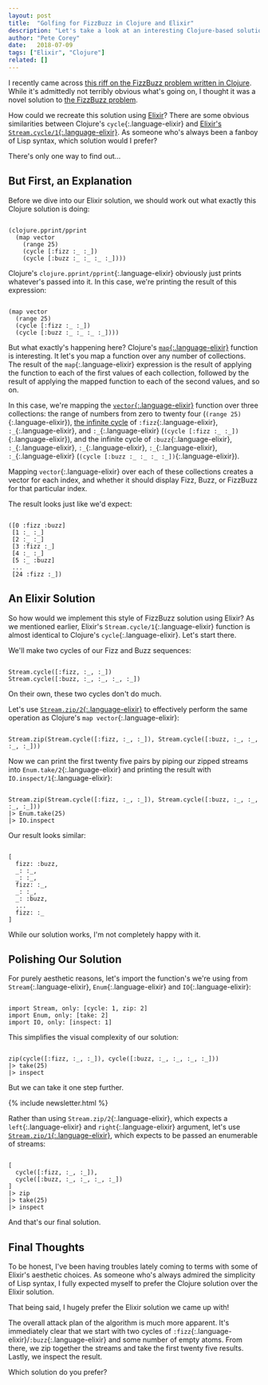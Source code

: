 ```yaml
---
layout: post
title:  "Golfing for FizzBuzz in Clojure and Elixir"
description: "Let's take a look at an interesting Clojure-based solution to the FizzBuzz problem and see if we can eloquently restate it using Elixir."
author: "Pete Corey"
date:   2018-07-09
tags: ["Elixir", "Clojure"]
related: []
---
```


I recently came across [this riff on the FizzBuzz problem written in Clojure](https://gist.github.com/krisajenkins/3333741). While it's admittedly not terribly obvious what's going on, I thought it was a novel solution to [the FizzBuzz problem](https://en.wikipedia.org/wiki/Fizz_buzz).

How could we recreate this solution using [Elixir](https://elixir-lang.org/)? There are some obvious similarities between Clojure's `cycle`{:.language-elixir} and [Elixir's `Stream.cycle/1`{:.language-elixir}](https://hexdocs.pm/elixir/Stream.html#cycle/1). As someone who's always been a fanboy of Lisp syntax, which solution would I prefer?

There's only one way to find out…

## But First, an Explanation

Before we dive into our Elixir solution, we should work out what exactly this Clojure solution is doing:

<pre class='language-elixir'><code class='language-elixir'>
(clojure.pprint/pprint
  (map vector
    (range 25)
    (cycle [:fizz :_ :_])
    (cycle [:buzz :_ :_ :_ :_])))
</code></pre>

Clojure's `clojure.pprint/pprint`{:.language-elixir} obviously just prints whatever's passed into it. In this case, we're printing the result of this expression:

<pre class='language-elixir'><code class='language-elixir'>
(map vector
  (range 25)
  (cycle [:fizz :_ :_])
  (cycle [:buzz :_ :_ :_ :_])))
</code></pre>

But what exactly's happening here? Clojure's [`map`{:.language-elixir}](https://clojuredocs.org/clojure.core/map) function is interesting. It let's you map a function over any number of collections. The result of the `map`{:.language-elixir}  expression is the result of applying the function to each of the first values of each collection, followed by the result of applying the mapped function to each of the second values, and so on.

In this case, we're mapping the [`vector`{:.language-elixir}](https://clojuredocs.org/clojure.core/vector) function over three collections: the range of numbers from zero to twenty four (`(range 25)`{:.language-elixir}), [the infinite cycle](https://clojuredocs.org/clojure.core/cycle) of `:fizz`{:.language-elixir}, `:_`{:.language-elixir}, and `:_`{:.language-elixir} (`(cycle [:fizz :_ :_])`{:.language-elixir}), and the infinite cycle of `:buzz`{:.language-elixir}, `:_`{:.language-elixir}, `:_`{:.language-elixir}, `:_`{:.language-elixir}, `:_`{:.language-elixir} (`(cycle [:buzz :_ :_ :_ :_])`{:.language-elixir}).

Mapping `vector`{:.language-elixir} over each of these collections creates a vector for each index, and whether it should display Fizz, Buzz, or FizzBuzz for that particular index.

The result looks just like we'd expect:

<pre class='language-elixir'><code class='language-elixir'>
([0 :fizz :buzz]
 [1 :_ :_]
 [2 :_ :_]
 [3 :fizz :_]
 [4 :_ :_]
 [5 :_ :buzz]
 ...
 [24 :fizz :_])
</code></pre>

## An Elixir Solution

So how would we implement this style of FizzBuzz solution using Elixir? As we mentioned earlier, Elixir's `Stream.cycle/1`{:.language-elixir} function is almost identical to Clojure's `cycle`{:.language-elixir}. Let's start there.

We'll make two cycles of our Fizz and Buzz sequences:

<pre class='language-elixir'><code class='language-elixir'>
Stream.cycle([:fizz, :_, :_])
Stream.cycle([:buzz, :_, :_, :_, :_])
</code></pre>

On their own, these two cycles don't do much.

Let's use [`Stream.zip/2`{:.language-elixir}](https://hexdocs.pm/elixir/Stream.html#zip/2) to effectively perform the same operation as Clojure's `map vector`{:.language-elixir}:

<pre class='language-elixir'><code class='language-elixir'>
Stream.zip(Stream.cycle([:fizz, :_, :_]), Stream.cycle([:buzz, :_, :_, :_, :_])) 
</code></pre>

Now we can print the first twenty five pairs by piping our zipped streams into `Enum.take/2`{:.language-elixir} and printing the result with `IO.inspect/1`{:.language-elixir}:

<pre class='language-elixir'><code class='language-elixir'>
Stream.zip(Stream.cycle([:fizz, :_, :_]), Stream.cycle([:buzz, :_, :_, :_, :_])) 
|> Enum.take(25)
|> IO.inspect
</code></pre>

Our result looks similar:

<pre class='language-elixir'><code class='language-elixir'>
[
  fizz: :buzz,
  _: :_,
  _: :_,
  fizz: :_,
  _: :_,
  _: :buzz,
  ...
  fizz: :_
]
</code></pre>

While our solution works, I'm not completely happy with it.

## Polishing Our Solution

For purely aesthetic reasons, let's import the function's we're using from `Stream`{:.language-elixir}, `Enum`{:.language-elixir} and `IO`{:.language-elixir}:

<pre class='language-elixir'><code class='language-elixir'>
import Stream, only: [cycle: 1, zip: 2]
import Enum, only: [take: 2]
import IO, only: [inspect: 1]
</code></pre>

This simplifies the visual complexity of our solution:

<pre class='language-elixir'><code class='language-elixir'>
zip(cycle([:fizz, :_, :_]), cycle([:buzz, :_, :_, :_, :_]))
|> take(25)
|> inspect
</code></pre>

But we can take it one step further.

{% include newsletter.html %}

Rather than using `Stream.zip/2`{:.language-elixir}, which expects a `left`{:.language-elixir} and `right`{:.language-elixir} argument, let's use [`Stream.zip/1`{:.language-elixir}](https://hexdocs.pm/elixir/Stream.html#zip/1), which expects to be passed an enumerable of streams:

<pre class='language-elixir'><code class='language-elixir'>
[
  cycle([:fizz, :_, :_]),
  cycle([:buzz, :_, :_, :_, :_])
]
|> zip
|> take(25)
|> inspect
</code></pre>

And that's our final solution.

## Final Thoughts

To be honest, I've been having troubles lately coming to terms with some of Elixir's aesthetic choices. As someone who's always admired the simplicity of Lisp syntax, I fully expected myself to prefer the Clojure solution over the Elixir solution.

That being said, I hugely prefer the Elixir solution we came up with!

The overall attack plan of the algorithm is much more apparent. It's immediately clear that we start with two cycles of `:fizz`{:.language-elixir}/`:buzz`{:.language-elixir} and some number of empty atoms. From there, we zip together the streams and take the first twenty five results. Lastly, we inspect the result.

Which solution do you prefer?

